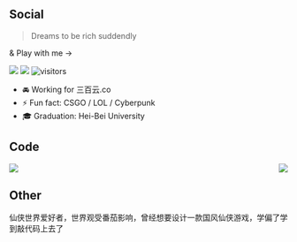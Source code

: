 ## Social
> Dreams to be rich suddendly

& Play with me ->

![](https://img.shields.io/badge/Marno-join-s?style=social&logo=Steam)
![](https://img.shields.io/badge/万有引力与航天-join-s?style=social&logo=Music)
![visitors](https://visitor-badge.glitch.me/badge?page_id=Marno-o.Marno-o)

- 🚘 Working for 三百云.co
- ⚡ Fun fact: CSGO / LOL / Cyberpunk
- 🎓 Graduation: Hei-Bei University

## Code

<a>
    <img align="right" src="https://github-readme-stats-indol-ten.vercel.app/api/top-langs/?username=Marno-o&layout=compact" />
</a>


<a>
    <img src="https://github-readme-stats-indol-ten.vercel.app/api?username=Marno-o&show_icons=true&hide=prs,contribs" />
</a>



## Other
仙侠世界爱好者，世界观受番茄影响，曾经想要设计一款国风仙侠游戏，学偏了学到敲代码上去了
